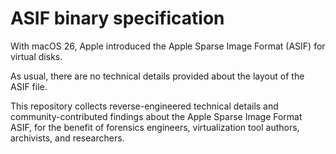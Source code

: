 # ASIF binary specification

With macOS 26, Apple introduced the Apple Sparse Image Format (ASIF) for virtual disks.

As usual, there are no technical details provided about the layout of the ASIF file.

This repository collects reverse-engineered technical details and community-contributed findings about the Apple Sparse Image Format ASIF, for the benefit of forensics engineers, virtualization tool authors, archivists, and researchers.
